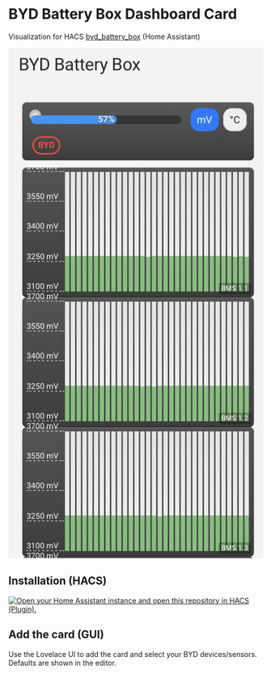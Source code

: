 # BYD Battery Box Dashboard Card

Visualization for HACS [byd_battery_box](https://github.com/redpomodoro/byd_battery_box) (Home Assistant)

![Preview](./images/preview.png?raw=true "BYD Battery Box Dashboard")

## Installation (HACS)

[![Open your Home Assistant instance and open this repository in HACS (Plugin).](https://my.home-assistant.io/badges/hacs_repository.svg)](https://my.home-assistant.io/redirect/hacs_repository/?owner=TimWeyand&repository=byd_battery_box_visualization&category=plugin)


## Add the card (GUI)
Use the Lovelace UI to add the card and select your BYD devices/sensors. Defaults are shown in the editor.